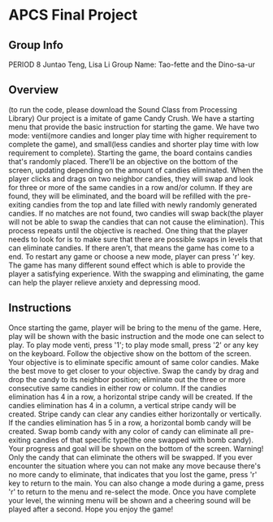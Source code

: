# APCS Final Project

## Group Info
PERIOD 8
Juntao Teng, Lisa Li
Group Name: Tao-fette and the Dino-sa-ur

## Overview
(to run the code, please download the Sound Class from Processing Library)
Our project is a imitate of game Candy Crush. We have a starting menu that provide the basic instruction for starting the game. We have two mode: venti(more candies and longer play time with higher requirement to complete the game), and small(less candies and shorter play time with low requirement to complete). Starting the game, the board contains candies that's randomly placed. There’ll be an objective on the bottom of the screen, updating depending on the amount of candies eliminated. When the player clicks and drags on two neighbor candies, they will swap and look for three or more of the same candies in a row and/or column. If they are found, they will be eliminated, and the board will be refilled with the pre-exiting candies from the top and late filled with newly randomly generated candies.  If no matches are not found, two candies will swap back(the player will not be able to swap the candies that can not cause the elimination). This process repeats until the objective is reached. One thing that the player needs to look for is to make sure that there are possible swaps in levels that can eliminate candies. If there aren’t, that means the game has come to a end. To restart any game or choose a new mode, player can press 'r' key. The game has many different sound effect which is able to provide the player a satisfying experience. With the swapping and eliminating, the game can help the player relieve anxiety and depressing mood.

## Instructions
Once starting the game, player will be bring to the menu of the game. Here, play will be shown with the basic instruction and the mode one can select to play. To play mode venti, press '1'; to play mode small, press '2' or any key on the keyboard. Follow the objective show on the bottom of the screen. Your objective is to eliminate specific amount of same color candies. Make the best move to get closer to your objective. Swap the candy by drag and drop the candy to its neighbor position; eliminate out the   three or more consecutive same candies in either row or column. If the candies elimination has 4 in a row, a horizontal stripe candy will be created. If the candies elimination has 4 in a column, a vertical stripe candy will be created. Stripe candy can clear any candies either horizontally or vertically. If the candies elimination has 5 in a row, a horizontal bomb candy will be created. Swap bomb candy with any color of candy can eliminate all pre-exiting candies of that specific type(the one swapped with bomb candy). Your progress and goal will be shown on the bottom of the screen. Warning! Only the candy that can eliminate the others will be swapped. If you ever encounter the situation where you can not make any move because there's no more candy to eliminate, that indicates that you lost the game, press 'r' key to return to the main. You can also change a mode during a game, press 'r' to return to the menu and re-select the mode. Once you have complete your level, the winning menu will be shown and a cheering sound will be played after a second. Hope you enjoy the game!
